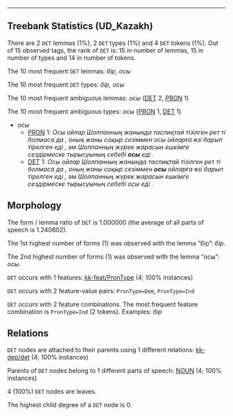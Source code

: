 

--------------------------------------------------------------------------------

## Treebank Statistics (UD_Kazakh)

There are 2 `DET` lemmas (1%), 2 `DET` types (1%) and 4 `DET` tokens (1%).
Out of 15 observed tags, the rank of `DET` is: 15 in number of lemmas, 15 in number of types and 14 in number of tokens.

The 10 most frequent `DET` lemmas: <em>бір, осы</em>

The 10 most frequent `DET` types:  <em>бір, осы</em>

The 10 most frequent ambiguous lemmas: <em>осы</em> ([DET]() 2, [PRON]() 1)

The 10 most frequent ambiguous types:  <em>осы</em> ([PRON]() 1, [DET]() 1)


* <em>осы</em>
  * [PRON]() 1: <em>Осы ойлар Шолпанның жанында таспиқтай тізілген рет ті болмаса да , оның жаны соқыр сезіммен осы ойларға өзі барып тірелген еді , әм Шолпанның жүрек жарасын ешкімге сездірмеске тырысуының себебі <b>осы</b> еді .</em>
  * [DET]() 1: <em>Осы ойлар Шолпанның жанында таспиқтай тізілген рет ті болмаса да , оның жаны соқыр сезіммен <b>осы</b> ойларға өзі барып тірелген еді , әм Шолпанның жүрек жарасын ешкімге сездірмеске тырысуының себебі осы еді .</em>

## Morphology

The form / lemma ratio of `DET` is 1.000000 (the average of all parts of speech is 1.240602).

The 1st highest number of forms (1) was observed with the lemma “бір”: <em>бір</em>.

The 2nd highest number of forms (1) was observed with the lemma “осы”: <em>осы</em>.

`DET` occurs with 1 features: [kk-feat/PronType]() (4; 100% instances)

`DET` occurs with 2 feature-value pairs: `PronType=Dem`, `PronType=Ind`

`DET` occurs with 2 feature combinations.
The most frequent feature combination is `PronType=Ind` (2 tokens).
Examples: <em>бір</em>


## Relations

`DET` nodes are attached to their parents using 1 different relations: [kk-dep/det]() (4; 100% instances)

Parents of `DET` nodes belong to 1 different parts of speech: [NOUN]() (4; 100% instances)

4 (100%) `DET` nodes are leaves.

The highest child degree of a `DET` node is 0.

